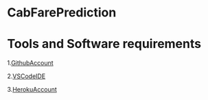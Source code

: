 # CabFarePrediction

# Tools and Software requirements

1.[GithubAccount]('https://www.github.com)

2.[VSCodeIDE]('https://code.visualstudio.com)

3.[HerokuAccount]('https://www.heroku.com)